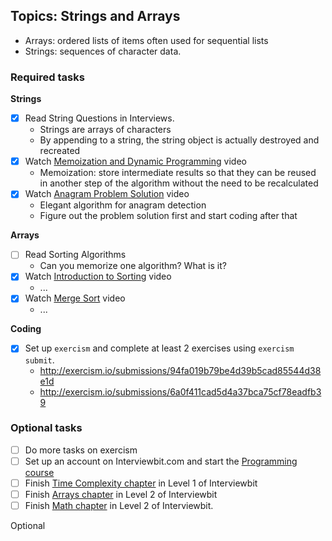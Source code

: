 ## Topics: Strings and Arrays

* Arrays: ordered lists of items often used for sequential lists
* Strings: sequences of character data.

### Required tasks

**Strings**

- [x] Read String Questions in Interviews.
  - Strings are arrays of characters
  - By appending to a string, the string object is actually destroyed and recreated
- [x] Watch [Memoization and Dynamic Programming](https://www.youtube.com/watch?v=P8Xa2BitN3I) video
  - Memoization: store intermediate results so that they can be reused in another step of the algorithm without the need to be recalculated
- [x] Watch [Anagram Problem Solution](https://www.youtube.com/watch?v=3MwRGPPB4tw) video
  - Elegant algorithm for anagram detection
  - Figure out the problem solution first and start coding after that

**Arrays**

- [ ] Read Sorting Algorithms
  - Can you memorize one algorithm? What is it?
- [x] Watch [Introduction to Sorting](https://www.youtube.com/watch?v=pkkFqlG0Hds) video
  - ...
- [x] Watch [Merge Sort](https://www.youtube.com/watch?v=KF2j-9iSf4Q) video
  - ...

**Coding**

- [x] Set up `exercism` and complete at least 2 exercises using `exercism submit`.
  - http://exercism.io/submissions/94fa019b79be4d39b5cad85544d38e1d
  - http://exercism.io/submissions/6a0f411cad5d4a37bca75cf78eadfb39


### Optional tasks

- [ ] Do more tasks on exercism
- [ ] Set up an account on Interviewbit.com and start the [Programming course](https://www.interviewbit.com/courses/programming/)
- [ ] Finish [Time Complexity chapter](https://www.interviewbit.com/courses/programming/topics/time-complexity) in Level 1 of Interviewbit
- [ ] Finish [Arrays chapter]((https://www.interviewbit.com/courses/programming/topics/arrays/)) in Level 2 of Interviewbit
- [ ] Finish [Math chapter](https://www.interviewbit.com/courses/programming/topics/math/) in Level 2 of Interviewbit.

Optional
